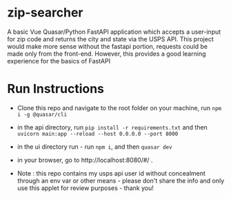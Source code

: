# zip-searcher
A basic Vue Quasar/Python FastAPI application which accepts a user-input for zip code and returns the city and state via the USPS API.
This project would make more sense without the fastapi portion, requests could be made only from the front-end. However, this provides a good learning experience for the basics of FastAPI

# Run Instructions
- Clone this repo and navigate to the root folder on your machine, run ```npm i -g @quasar/cli```
- in the api directory, run ```pip install -r requirements.txt``` and then ```uvicorn main:app --reload --host 0.0.0.0 --port 8000```
- in the ui directory run - run ```npm i```, and then ```quasar dev```
- in your browser, go to http://localhost:8080/#/ . 

- Note : this repo contains my usps api user id without concealment through an env var or other means - please don't share the info and only use this applet for review purposes - thank you!
